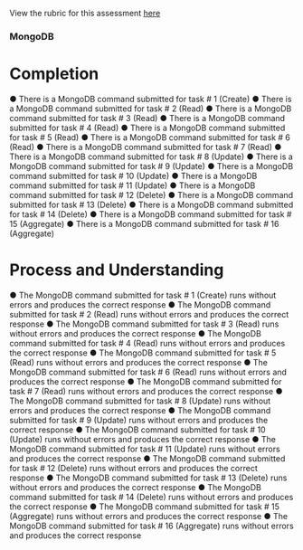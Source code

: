 View the rubric for this assessment [here](https://storage.googleapis.com/hatchways.appspot.com/employers/springboard/student_rubrics/MongoDB%20Rubric.pdf)

### MongoDB

# Completion

● There is a MongoDB command submitted for task # 1 (Create)
● There is a MongoDB command submitted for task # 2 (Read)
● There is a MongoDB command submitted for task # 3 (Read)
● There is a MongoDB command submitted for task # 4 (Read)
● There is a MongoDB command submitted for task # 5 (Read)
● There is a MongoDB command submitted for task # 6 (Read)
● There is a MongoDB command submitted for task # 7 (Read)
● There is a MongoDB command submitted for task # 8 (Update)
● There is a MongoDB command submitted for task # 9 (Update)
● There is a MongoDB command submitted for task # 10 (Update)
● There is a MongoDB command submitted for task # 11 (Update)
● There is a MongoDB command submitted for task # 12 (Delete)
● There is a MongoDB command submitted for task # 13 (Delete)
● There is a MongoDB command submitted for task # 14 (Delete)
● There is a MongoDB command submitted for task # 15 (Aggregate)
● There is a MongoDB command submitted for task # 16 (Aggregate)

# Process and Understanding

● The MongoDB command submitted for task # 1 (Create) runs without errors and
produces the correct response
● The MongoDB command submitted for task # 2 (Read) runs without errors and produces
the correct response
● The MongoDB command submitted for task # 3 (Read) runs without errors and produces
the correct response
● The MongoDB command submitted for task # 4 (Read) runs without errors and produces
the correct response
● The MongoDB command submitted for task # 5 (Read) runs without errors and produces
the correct response
● The MongoDB command submitted for task # 6 (Read) runs without errors and produces
the correct response
● The MongoDB command submitted for task # 7 (Read) runs without errors and produces
the correct response
● The MongoDB command submitted for task # 8 (Update) runs without errors and
produces the correct response
● The MongoDB command submitted for task # 9 (Update) runs without errors and
produces the correct response
● The MongoDB command submitted for task # 10 (Update) runs without errors and
produces the correct response
● The MongoDB command submitted for task # 11 (Update) runs without errors and
produces the correct response
● The MongoDB command submitted for task # 12 (Delete) runs without errors and
produces the correct response
● The MongoDB command submitted for task # 13 (Delete) runs without errors and
produces the correct response
● The MongoDB command submitted for task # 14 (Delete) runs without errors and
produces the correct response
● The MongoDB command submitted for task # 15 (Aggregate) runs without errors and
produces the correct response
● The MongoDB command submitted for task # 16 (Aggregate) runs without errors and
produces the correct response
